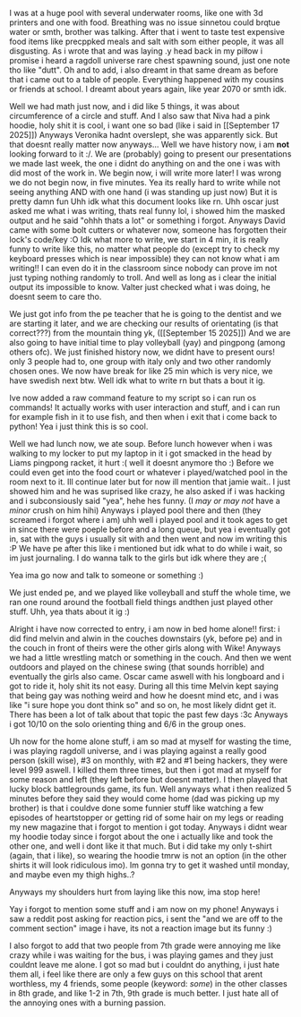 I was at a huge pool with several underwater rooms, like one with 3d printers and one with food. Breathing was no issue sinnetou could brqtue water or smth, brother was talking. After that i went to taste test expensive food items like precppked meals and salt with som either people, it was all disgusting.
As i wrote that and was laying .y head back in my pilłow i promise i heard a ragdoll universe rare chest spawning sound, just one note tho like "dutt".
Oh and to add, i also dreamt in that same dream as before that i came out to a table of people. Everything happened with my cousins or friends at school. 
I dreamt about years again, like year 2070 or smth idk.

Well we had math just now, and i did like 5 things, it was about circumference of a circle and stuff. And I also saw that Niva had a pink hoodie, holy shit it is cool, i want one so bad (like i said in [[September 17 2025]])
Anyways Veronika hadnt overslept, she was apparently sick. But that doesnt really matter now anyways...
Well we have history now, i am **not** looking forward to it :/. We are (probably) going to present our presentations we made last week, the one i didnt do anything on and the one i was with did most of the work in. We begin now, i will write more later!
I was wrong we do not begin now, in five minutes. Yea its really hard to write while not seeing anything AND with one hand (i was standing up just now) But it is pretty damn fun
Uhh idk what this document looks like rn.
Uhh oscar just asked me what i was writing, thats real funny lol, i showed him the masked output and he said "ohhh thats a lot" or something i forgot. Anyways David came with some bolt cutters or whatever now, someone has forgotten their lock's code/key :O
Idk what more to write, we start in 4 min, it is really funny to write like this, no matter what people do (except try to check my keyboard presses which is near impossible) they can not know what i am writing!! I can even do it in the classroom since nobody can prove im not just typing nothing randomly to troll. And well as long as i clear the initial output its impossible to know.
Valter just checked what i was doing, he doesnt seem to care tho.

We just got info from the pe teacher that he is going to the dentist and we are starting it later, and we are checking our results of orientating (is that correct???) from the mountain thing yk, ([[September 15 2025]]) And we are also going to have initial time to play volleyball (yay) and pingpong (among others ofc).
We just finished history now, we didnt have to present ours! only 3 people had to, one group with italy only and two other randomly chosen ones.  We now have break for like 25 min which is very nice, we have swedish next btw. Well idk what to write rn but thats a bout it ig.

Ive now added a raw command feature to my script so i can run os commands! It actually works with user interaction and stuff, and i can run for example fish in it to use fish, and then when i exit that i come back to python! Yea i just think this is so cool.

Well we had lunch now, we ate soup. Before lunch however when i was walking to my locker to put my laptop in it i got smacked in the head by Liams pingpong racket, it hurt :( well it doesnt anymore tho :)
Before we could even get into the food court or whatever i played/watched pool in the room next to it.
Ill continue later but for now ill mention that jamie wait..
I just showed him and he was suprised like crazy, he also asked if i was hacking and i subconsiously said "yea", hehe hes funny. (I *may or may not* have a *minor* crush on him hihi)
Anyways i played pool there and then (they screamed i forgot where i am) uhh well i played pool and it took ages to get in since there were poeple before and a long queue, but yea i eventually got in, sat with the guys i usually sit with and then went and now im writing this :P
We have pe after this like i mentioned but idk what to do while i wait, so im just journaling. I do wanna talk to the girls but idk where they are ;(

Yea ima go now and talk to someone or something :)

We just ended pe, and we played like volleyball and stuff the whole time, we ran one round around the football field things andthen just played other stuff. Uhh, yea thats about it ig :)

Alright i have now corrected to entry, i am now in bed home alone!! first:
i did find melvin and alwin in the couches downstairs (yk, before pe) and in the couch in front of theirs were the other girls along with Wike! Anyways we had a little wrestling match or something in the couch. And then we went outdoors and played on the chinese swing (that sounds horrible) and eventually the girls also came. Oscar came aswell with his longboard and i got to ride it, holy shit its not easy. During all this time Melvin kept saying that being gay was nothing weird and how he doesnt mind etc, and i was like "i sure hope you dont think so" and so on, he most likely didnt get it. There has been a lot of talk about that topic the past few days :3c
Anyways i got 10/10 on the solo orienting thing and 6/6 in the group ones.

Uh now for the home alone stuff, i am so mad at myself for wasting the time, i was playing ragdoll universe, and i was playing against a really good person (skill wise), #3 on monthly, with #2 and #1 being hackers, they were level 999 aswell. I killed them three times, but then i got mad at myself for some reason and left (they left before but doesnt matter). I then played that lucky block battlegrounds game, its fun. Well anyways what i then realized 5 minutes before they said they would come home (dad was picking up my brother) is that i couldve done some funnier stuff like watching a few episodes of heartstopper or getting rid of some hair on my legs or reading my new magazine that i forgot to mention i got today. Anyways i didnt wear my hoodie today since i forgot about the one i actually like and took the other one, and well i dont like it that much. But i did take my only t-shirt (again, that i like), so wearing the hoodie tmrw is not an option (in the other shirts it will look ridiculous imo). Im gonna try to get it washed until monday, and maybe even my thigh highs..?

Anyways my shoulders hurt from laying like this now, ima stop here!

Yay i forgot to mention some stuff and i am now on my phone!
Anyways i saw a reddit post asking for reaction pics, i sent the "and we are off to the comment section" image i have, its not a reaction image but its funny :)

I also forgot to add that two people from 7th grade were annoying me like crazy while i was waiting for the bus, i was playing games and they just couldnt leave me alone. I got so mad but i couldnt do anything, i just hate them all, i feel like there are only a few guys on this school that arent worthless, my 4 friends, some people (keyword: *some*) in the other classes in 8th grade, and like 1-2 in 7th, 9th grade is much better. I just hate all of the annoying ones with a burning passion.